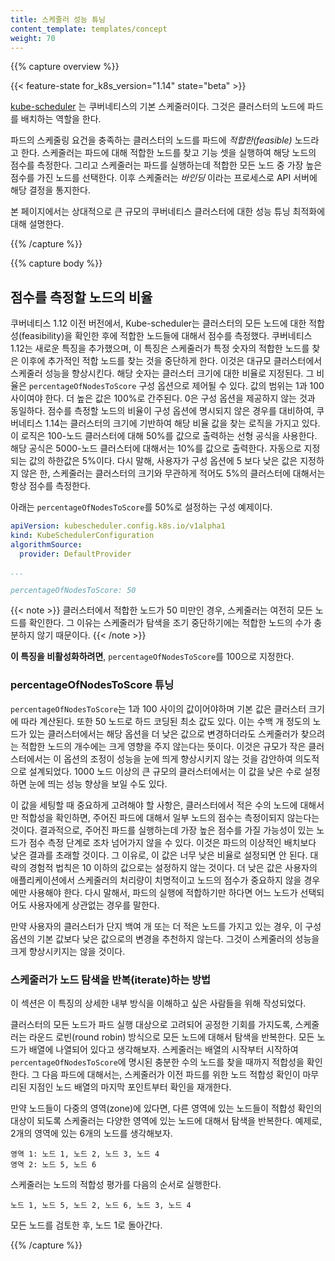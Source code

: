 ```yaml
---
title: 스케줄러 성능 튜닝
content_template: templates/concept
weight: 70
---
```


{{% capture overview %}}

{{< feature-state for_k8s_version="1.14" state="beta" >}}

[kube-scheduler](/docs/concepts/scheduling/kube-scheduler/#kube-scheduler)
는 쿠버네티스의 기본 스케줄러이다. 그것은 클러스터의
노드에 파드를 배치하는 역할을 한다.

파드의 스케줄링 요건을 충족하는
클러스터의 노드를 파드에 _적합한(feasible)_ 노드라고 한다. 스케줄러는
파드에 대해 적합한 노드를 찾고 기능 셋을 실행하여 해당 노드의 점수를
측정한다. 그리고 스케줄러는 파드를 실행하는데 적합한 모든 노드 중 가장
높은 점수를 가진 노드를 선택한다. 이후 스케줄러는 _바인딩_ 이라는 프로세스로
API 서버에 해당 결정을 통지한다.

본 페이지에서는 상대적으로 큰 규모의 쿠버네티스 클러스터에 대한 성능 튜닝
최적화에 대해 설명한다.

{{% /capture %}}

{{% capture body %}}

## 점수를 측정할 노드의 비율

쿠버네티스 1.12 이전 버전에서, Kube-scheduler는 클러스터의 모든 노드에
대한 적합성(feasibility)을 확인한 후에 적합한 노드들에 대해서 점수를 측정했다.
쿠버네티스 1.12는 새로운 특징을 추가했으며, 이 특징은 스케줄러가 특정
숫자의 적합한 노드를 찾은 이후에 추가적인 적합 노드를 찾는 것을 중단하게 한다.
이것은 대규모 클러스터에서 스케줄러 성능을 향상시킨다. 해당 숫자는 클러스터
크기에 대한 비율로 지정된다. 그 비율은 `percentageOfNodesToScore` 구성
옵션으로 제어될 수 있다. 값의 범위는 1과 100 사이여야 한다. 더 높은 값은
100%로 간주된다. 0은 구성 옵션을 제공하지 않는 것과 동일하다.
점수를 측정할 노드의 비율이 구성 옵션에 명시되지 않은 경우를 대비하여, 쿠버네티스 1.14는
클러스터의 크기에 기반하여 해당 비율 값을 찾는 로직을 가지고 있다. 이 로직은
100-노드 클러스터에 대해 50%를 값으로 출력하는 선형 공식을 사용한다. 해당 공식은 5000-노드
클러스터에 대해서는 10%를 값으로 출력한다. 자동으로 지정되는 값의 하한값은 5%이다. 다시
말해, 사용자가 구성 옵션에 5 보다 낮은 값은 지정하지 않은 한, 스케줄러는
클러스터의 크기와 무관하게 적어도 5%의 클러스터에 대해서는 항상 점수를
측정한다.

아래는 `percentageOfNodesToScore`를 50%로 설정하는 구성 예제이다.

```yaml
apiVersion: kubescheduler.config.k8s.io/v1alpha1
kind: KubeSchedulerConfiguration
algorithmSource:
  provider: DefaultProvider

...

percentageOfNodesToScore: 50
```

{{< note >}} 클러스터에서 적합한 노드가 50 미만인 경우, 스케줄러는 여전히
모든 노드를 확인한다. 그 이유는 스케줄러가 탐색을 조기 중단하기에는 적합한
노드의 수가 충분하지 않기 때문이다. {{< /note >}}

**이 특징을 비활성화하려면**, `percentageOfNodesToScore`를 100으로 지정한다.

### percentageOfNodesToScore 튜닝

`percentageOfNodesToScore`는 1과 100 사이의 값이어야하며
기본 값은 클러스터 크기에 따라 계산된다. 또한 50 노드로 하드 코딩된
최소 값도 있다. 이는 수백 개 정도의 노드가 있는
클러스터에서는 해당 옵션을 더 낮은 값으로 변경하더라도 스케줄러가
찾으려는 적합한 노드의 개수에는 크게 영향을 주지 않는다는 뜻이다.
이것은 규모가 작은 클러스터에서는 이 옵션의 조정이 성능을 눈에 띄게 향상시키지 않는
것을 감안하여 의도적으로 설계되었다. 1000 노드 이상의 큰 규모의 클러스터에서는 이 값을
낮은 수로 설정하면 눈에 띄는 성능 향상을 보일 수도 있다.

이 값을 세팅할 때 중요하게 고려해야 할 사항은, 클러스터에서
적은 수의 노드에 대해서만 적합성을 확인하면, 주어진 파드에 대해서
일부 노드의 점수는 측정이되지 않는다는 것이다. 결과적으로, 주어진 파드를 실행하는데
가장 높은 점수를 가질 가능성이 있는 노드가 점수 측정 단계로 조차 넘어가지
않을 수 있다. 이것은 파드의 이상적인 배치보다 낮은 결과를 초래할 것이다.
그 이유로, 이 값은 너무 낮은 비율로 설정되면 안 된다. 대략의 경험적 법칙은 10 이하의
값으로는 설정하지 않는 것이다. 더 낮은 값은 사용자의 애플리케이션에서 스케줄러의
처리량이 치명적이고 노드의 점수가 중요하지 않을 경우에만 사용해야 한다. 다시 말해서, 파드의
실행에 적합하기만 하다면 어느 노드가 선택되어도 사용자에게 상관없는 경우를 말한다.

만약 사용자의 클러스터가 단지 백여 개 또는 더 적은 노드를 가지고 있는 경우, 이 구성 옵션의
기본 값보다 낮은 값으로의 변경을 추천하지 않는다. 그것이 스케줄러의 성능을 크게
향상시키지는 않을 것이다.

### 스케줄러가 노드 탐색을 반복(iterate)하는 방법

이 섹션은 이 특징의 상세한 내부 방식을 이해하고 싶은 사람들을
위해 작성되었다.

클러스터의 모든 노드가 파드 실행 대상으로 고려되어 공정한 기회를
가지도록, 스케줄러는 라운드 로빈(round robin) 방식으로 모든 노드에 대해서 탐색을
반복한다. 모든 노드가 배열에 나열되어 있다고 생각해보자. 스케줄러는 배열의
시작부터 시작하여 `percentageOfNodesToScore`에 명시된 충분한 수의 노드를
찾을 때까지 적합성을 확인한다. 그 다음 파드에 대해서는, 스케줄러가
이전 파드를 위한 노드 적합성 확인이 마무리된 지점인 노드 배열의 마지막
포인트부터 확인을 재개한다.

만약 노드들이 다중의 영역(zone)에 있다면, 다른 영역에 있는 노드들이 적합성
확인의 대상이 되도록 스케줄러는 다양한 영역에 있는 노드에 대해서
탐색을 반복한다. 예제로, 2개의 영역에 있는 6개의 노드를 생각해보자.

```
영역 1: 노드 1, 노드 2, 노드 3, 노드 4
영역 2: 노드 5, 노드 6
```

스케줄러는 노드의 적합성 평가를 다음의 순서로 실행한다.

```
노드 1, 노드 5, 노드 2, 노드 6, 노드 3, 노드 4
```

모든 노드를 검토한 후, 노드 1로 돌아간다.

{{% /capture %}}
